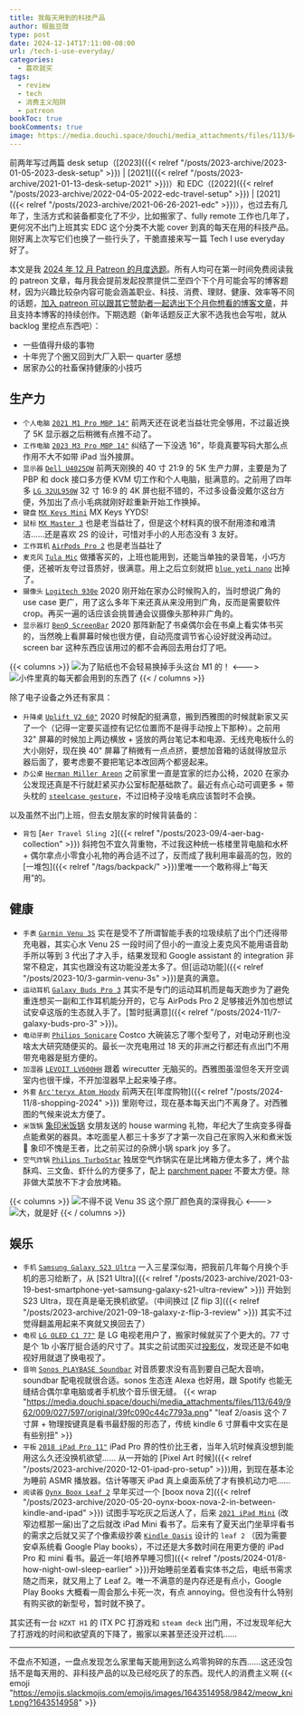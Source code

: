 ```yaml
---
title: 我每天用到的科技产品
author: 椒盐豆豉
type: post
date: 2024-12-14T17:11:00-08:00
url: /tech-i-use-everyday/
categories:
  - 喜欢就买
tags:
  - review
  - tech
  - 消费主义陷阱
  - patreon
bookToc: true
bookComments: true
image: https://media.douchi.space/douchi/media_attachments/files/113/649/940/703/956/861/original/320cd00f7f2a6d25.png
---
```


前两年写过两篇 desk setup（[2023]({{< relref "/posts/2023-archive/2023-01-05-2023-desk-setup" >}}) | [2021]({{< relref "/posts/2023-archive/2021-01-13-desk-setup-2021" >}})）和 EDC（[2022]({{< relref "/posts/2023-archive/2022-04-05-2022-edc-travel-setup" >}}) | [2021]({{< relref "/posts/2023-archive/2021-06-26-2021-edc" >}})），也过去有几年了，生活方式和装备都变化了不少，比如搬家了、fully remote 工作也几年了，更何况不出门上班其实 EDC 这个分类不大能 cover 到真的每天在用的科技产品。刚好离上次写它们也换了一些行头了，干脆直接来写一篇 Tech I use everyday 好了。

<!--more-->

本文是我 [2024 年 12 月 Patreon 的月度选题](https://www.patreon.com/posts/116604741)。所有人均可在第一时间免费阅读我的 patreon 文章，每月我会提前发起投票提供二至四个下个月可能会写的博客题材，因为兴趣比较杂内容可能会涵盖职业、科技、消费、理财、健康、效率等不同的话题，[加入 patreon 可以跟其它赞助者一起选出下个月你想看的博客文章]()，并且支持本博客的持续创作。下期选题（新年话题反正大家不选我也会写啦，就从 backlog 里挖点东西吧）：
- 一些值得升级的事物
- 十年兜了个圈又回到大厂入职一 quarter 感想
- 居家办公的社畜保持健康的小技巧

## 生产力
- `个人电脑` [`2021 M1 Pro MBP 14"`](https://amzn.to/3vKLstv) 前两天还在说老当益壮完全够用，不过最近换了 5K 显示器之后稍微有点推不动了。
- `工作电脑` [`2023 M3 Pro MBP 14"`](https://amzn.to/3VGTiSm) 纠结了一下没选 16"，毕竟真要写码大那么点作用不大不如带 iPad 当外接屏。
- `显示器` [`Dell U4025QW`](https://amzn.to/4gc1K3B) 前两天刚换的 40 寸 21:9 的 5K 生产力屏，主要是为了 PBP 和 dock 接口多方便 KVM 切工作和个人电脑，挺满意的。之前用了四年多 [`LG 32UL950W`](https://amzn.to/3bpbj18) 32 寸 16:9 的 4K 屏也挺不错的，不过多设备没戴尔这台方便，外加出了点小毛病就刚好趁重新开始工作换掉。
- `键盘` [`MX Keys Mini`](https://amzn.to/3is7HOv) MX Keys YYDS!
- `鼠标` [`MX Master 3`](https://amzn.to/39okewZ) 也是老当益壮了，但是这个材料真的很不耐用漆和难清洁……还是喜欢 2S 的设计，可惜对手小的人形态没有 3 友好。
- `工作耳机` [`AirPods Pro 2`](https://amzn.to/3fZOENk) 也是老当益壮了
- `麦克风` [`Tula Mic`](https://amzn.to/3jQSt9u) 做播客买的，上班也能用到，还能当单独的录音笔，小巧方便，还被听友夸过音质好，很满意。用上之后立刻就把 [`blue yeti nano`](https://amzn.to/3ZDfRbD) 出掉了。
- `摄像头` [`Logitech 930e`](https://amzn.to/3DrXu1N) 2020 刚开始在家办公时候购入的，当时想说广角的 use case 更广，用了这么多年下来还真从来没用到广角，反而是需要软件 crop。再买一遍的话应该会挑普通会议摄像头那种非广角的。
- `显示器灯` [`BenQ ScreenBar`](https://amzn.to/3DhJzeK) 2020 那阵新配了书桌偶尔会在书桌上看实体书买的，当然晚上看屏幕时候也很方便，自动亮度调节省心设好就没再动过。screen bar 这种东西应该用过的都不会再回去用台灯了吧。

{{< columns >}}
![为了贴纸也不会轻易换掉手头这台 M1 的！](https://media.douchi.space/douchi/media_attachments/files/113/644/331/042/067/790/original/893a17674e62d74d.png)
<--->
![小件里真的每天都会用到的东西了](https://media.douchi.space/douchi/media_attachments/files/113/542/314/760/916/635/original/94706403ba4544eb.png)
{{< / columns >}}

除了电子设备之外还有家具：
- `升降桌` [`Uplift V2 60"`](https://amzn.to/4gzCWTv) 2020 时候配的挺满意，搬到西雅图的时候就新家又买了一个（记得一定要买遥控有记忆位置而不是得手动按上下那种）。之前用 32" 屏幕的时候加上两边横放 + 竖放的两台笔记本和电源、无线充电板什么的大小刚好，现在换 40" 屏幕了稍微有一点点挤，要想加音箱的话就得放显示器后面了，要考虑要不要把笔记本改回两个都竖起来。
- `办公桌` [`Herman Miller Areon`](https://amzn.to/49AEfPP) 之前家里一直是宜家的烂办公椅，2020 在家办公发现还真是不行就赶紧买办公室标配基础款了。最近有点心动可调更多 + 带头枕的 [`steelcase gesture`](https://amzn.to/4iA33eS)，不过旧椅子没啥毛病应该暂时不会换。

以及虽然不出门上班，但去女朋友家的时候背装备的：
- `背包` [`Aer Travel Sling 2`]({{< relref "/posts/2023-09/4-aer-bag-collection" >}}) 斜挎包不宜久背重物，不过我这种统一栋楼里背电脑和水杯 + 偶尔拿点小零食小礼物的再合适不过了，反而成了我利用率最高的包，败的[一堆包]({{< relref "/tags/backpack/" >}})里唯一一个敢称得上“每天用”的。

## 健康
- `手表` [`Garmin Venu 3S`](https://amzn.to/3ZFwD9Y) 实在是受不了所谓智能手表的垃圾续航了出个门还得带充电器，其实心水 Venu 2S 一段时间了但小的一直没上麦克风不能用语音助手所以等到 3 代出了才入手，结果发现和 Google assistant 的 integration 非常不稳定，其实也跟没有这功能没差太多了。但[运动功能]({{< relref "/posts/2023-10/3-garmin-venu-3s" >}})是真的满意。
- `运动耳机` [`Galaxy Buds Pro 3`](https://amzn.to/48rUQVr) 其实不是专门的运动耳机而是每天跑步为了避免重连想买一副和工作耳机能分开的，它与 AirPods Pro 2 足够接近外加也想试试安卓这版的生态就入手了。[暂时挺满意]({{< relref "/posts/2024-11/7-galaxy-buds-pro-3" >}})。
- `电动牙刷` [`Philips Sonicare`](https://amzn.to/3DrZlDN) Costco 大碗装忘了哪个型号了，对电动牙刷也没啥太大研究随便买的。最长一次充电用过 18 天的非洲之行都还有点出门不用带充电器是挺方便的。
- `加湿器` [`LEVOIT LV600HH`](https://amzn.to/41B8rrT) 跟着 wirecutter 无脑买的。西雅图虽湿但冬天开空调室内也很干燥，不开加湿器早上起来嗓子疼。
- `外套` [`Arc'teryx Atom Hoody`](https://amzn.to/3CE6rog) 前两天在[年度购物]({{< relref "/posts/2024-11/8-shopping-2024" >}}) 里刚夸过，现在基本每天出门不离身了。对西雅图的气候来说太方便了。
- `米饭锅` [象印米饭锅](https://amzn.to/4izcICp) 女朋友送的 house warming 礼物，年纪大了生病变多得备点能煮粥的器具。本吃面星人都三十多岁了才第一次自己在家购入米和煮米饭 🤣 象印不愧是王者，比之前买过的杂牌小锅 spark joy 多了。
- `空气炸锅` [`Philips TurboStar`](https://amzn.to/4gdRng1) 独居空气炸锅实在是比烤箱方便太多了，烤个盐酥鸡、三文鱼、虾什么的方便多了，配上 [parchment paper](https://amzn.to/3VEh1SY) 不要太方便。除非做大菜放不下才会放烤箱。

{{< columns >}}
![不得不说 Venu 3S 这个原厂颜色真的深得我心](https://media.douchi.space/douchi/media_attachments/files/111/229/909/977/327/043/original/84dfd85317cdba81.png)
<--->
![大，就是好](https://media.douchi.space/douchi/media_attachments/files/107/764/260/699/495/945/original/625681cc2bb159c3.png)
{{< / columns >}}

## 娱乐
- `手机` [`Samsung Galaxy S23 Ultra`](https://amzn.to/3OZteOx) 一入三星深似海，把我前几年每个月换个手机的恶习给断了，从 [S21 Ultra]({{< relref "/posts/2023-archive/2021-03-19-best-smartphone-yet-samsung-galaxy-s21-ultra-review" >}}) 开始到 S23 Ultra，现在真是毫无换机欲望。（中间换过 [Z flip 3]({{< relref "/posts/2023-archive/2021-09-18-galaxy-z-flip-3-review" >}}) 其实不过觉得翻盖用起来不爽就又换回去了）
- `电视` [`LG OLED C1 77"`](https://amzn.to/3BGsc6R) 是 LG 电视老用户了，搬家时候就买了个更大的。77 寸是个 1b 小客厅挺合适的尺寸了。其实之前试图买过[投影仪](https://amzn.to/49Ccer8)，发现还是不如电视好用就退了换电视了。
- `音响` [`Sonos PLAYBASE Soundbar`](https://amzn.to/4flEZJU) 对音质要求没有高到要自己配大音响，soundbar 配电视就很合适。sonos 生态连 Alexa 也好用，跟 Spotify 也能无缝结合偶尔拿电脑或者手机放个音乐很无缝。
{{< wrap "https://media.douchi.space/douchi/media_attachments/files/113/649/962/009/027/597/original/39fc090c44c7793a.png" "leaf 2/oasis 这个 7 寸屏 + 物理按键真是看书最舒服的形态了，传统 kindle 6 寸屏看中文实在是有些别扭" >}}
- `平板` [`2018 iPad Pro 11"`](https://amzn.to/2MVYktv) iPad Pro 界的性价比王者，当年入坑时候真没想到能用这么久还没换机欲望…… 从一开始的 [Pixel Art 时候]({{< relref "/posts/2023-archive/2020-12-01-ipad-pro-setup" >}})用，到现在基本沦为睡前 ASMR 播放器。估计等哪天 iPad 真上桌面系统了才有换机动力吧……
- `阅读器` [`Oynx Boox Leaf 2`](https://amzn.to/4iu7VSC) 早年买过一个 [boox nova 2]({{< relref "/posts/2023-archive/2020-05-20-oynx-boox-nova-2-in-between-kindle-and-ipad" >}}) 试图手写吃灰之后送人了，后来 [`2021 iPad Mini`](https://amzn.to/3OVa0JO) (改窄边框那一届)出了之后就改 iPad Mini 看书了。后来有了夏天出门坐草坪看书的需求之后就又买了个像素级抄袭 [`Kindle Oasis`](https://amzn.to/3OTLFnN) 设计的 `leaf 2` （因为需要安卓系统看 Google  Play  books），不过还是大多数时间在用更方便的 iPad Pro 和 mini 看书。最近一年[培养早睡习惯]({{< relref "/posts/2024-01/8-how-night-owl-sleep-earlier" >}})开始睡前坐着看实体书之后，电纸书需求随之而来，就又用上了 Leaf 2。唯一不满意的是内存还是有点小，Google Play Books 大概看一周会那么卡死一次，有点 annoying。但也没有什么特别有购买欲的新型号，暂时就不换了。

其实还有一台 `HZXT H1` 的 ITX PC 打游戏和 `steam deck` 出门用，不过发现年纪大了打游戏的时间和欲望真的下降了，搬家以来甚至还没开过机…… 

---

不盘点不知道，一盘点发现怎么家里每天能用到这么鸡零狗碎的东西……这还没包括不是每天用的、非科技产品的以及已经吃灰了的东西。现代人的消费主义啊 {{< emoji "https://emojis.slackmojis.com/emojis/images/1643514958/9842/meow_knit.png?1643514958" >}}